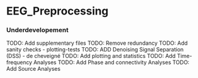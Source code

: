 # EEG_Preprocessing
 
### Underdevelopement

TODO: Add supplementary files
TODO: Remove redundancy
TODO: Add sanity checks - plotting-tests
TODO: ADD Denoising Signal Separation (DSS)  - de cheveigné
TODO: Add plotting and statistics 
TODO: Add Time-frequency Analyses
TODO: Add Phase and connectivity Analyses
TODO: Add Source Analyses
